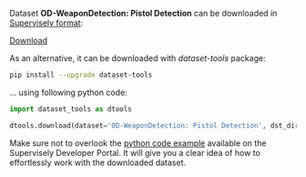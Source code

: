Dataset **OD-WeaponDetection: Pistol Detection** can be downloaded in [Supervisely format](https://developer.supervisely.com/api-references/supervisely-annotation-json-format):

 [Download](https://assets.supervisely.com/supervisely-supervisely-assets-public/teams_storage/u/s/7D/KW6uZRe5L716vu2eEXrEe4l4J7U9tprpf1ysRcyBbgYDSQVHcsfltY3Wktpe0WKgLvTC4IVFRzda6WR92DHlfCWClWA7dZk3WZg4uC7ujJ9yqclBy6Z4SrvGB5jp.tar)

As an alternative, it can be downloaded with *dataset-tools* package:
``` bash
pip install --upgrade dataset-tools
```

... using following python code:
``` python
import dataset_tools as dtools

dtools.download(dataset='OD-WeaponDetection: Pistol Detection', dst_dir='~/dataset-ninja/')
```
Make sure not to overlook the [python code example](https://developer.supervisely.com/getting-started/python-sdk-tutorials/iterate-over-a-local-project) available on the Supervisely Developer Portal. It will give you a clear idea of how to effortlessly work with the downloaded dataset.

